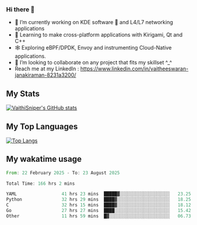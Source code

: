 ### Hi there 👋

- 🔭 I’m currently working on KDE software 💓 and L4/L7 networking applications 
- 📖 Learning to make cross-platform applications with Kirigami, Qt and C++
- 🕸️ Exploring eBPF/DPDK, Envoy and instrumenting Cloud-Native applications. 
- 👯 I’m looking to collaborate on any project that fits my skillset ^_^
- Reach me at my LinkedIn : https://www.linkedin.com/in/vaitheeswaran-janakiraman-8231a3200/

## My Stats
[![VaithiSniper's GitHub stats](https://github-readme-stats.vercel.app/api?username=VaithiSniper&hide=stars&theme=radical)](https://github.com/anuraghazra/github-readme-stats)

## My Top Languages

[![Top Langs](https://github-readme-stats.vercel.app/api/top-langs/?username=VaithiSniper&layout=compact)](https://github.com/anuraghazra/github-readme-stats)

## My wakatime usage

<!--START_SECTION:waka-->

```rust
From: 22 February 2025 - To: 23 August 2025

Total Time: 166 hrs 2 mins

YAML                 41 hrs 23 mins  █████▓░░░░░░░░░░░░░░░░░░░   23.25 %
Python               32 hrs 29 mins  ████▓░░░░░░░░░░░░░░░░░░░░   18.25 %
C                    32 hrs 15 mins  ████▓░░░░░░░░░░░░░░░░░░░░   18.12 %
Go                   27 hrs 27 mins  ████░░░░░░░░░░░░░░░░░░░░░   15.42 %
Other                11 hrs 59 mins  █▓░░░░░░░░░░░░░░░░░░░░░░░   06.73 %
```

<!--END_SECTION:waka-->
